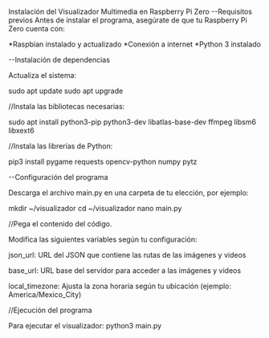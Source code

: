 Instalación del Visualizador Multimedia en Raspberry Pi Zero
--Requisitos previos
Antes de instalar el programa, asegúrate de que tu Raspberry Pi Zero cuenta con:

*Raspbian instalado y actualizado
*Conexión a internet
*Python 3 instalado

--Instalación de dependencias

Actualiza el sistema:

sudo apt update
sudo apt upgrade

//Instala las bibliotecas necesarias:

sudo apt install python3-pip python3-dev libatlas-base-dev ffmpeg libsm6 libxext6

//Instala las librerías de Python:

pip3 install pygame requests opencv-python numpy pytz

--Configuración del programa

Descarga el archivo main.py en una carpeta de tu elección, por ejemplo:

mkdir ~/visualizador
cd ~/visualizador
nano main.py

//Pega el contenido del código.

Modifica las siguientes variables según tu configuración:

json_url: URL del JSON que contiene las rutas de las imágenes y videos

base_url: URL base del servidor para acceder a las imágenes y videos

local_timezone: Ajusta la zona horaria según tu ubicación (ejemplo: America/Mexico_City)

//Ejecución del programa

Para ejecutar el visualizador:
python3 main.py
